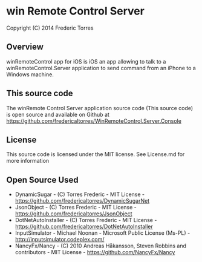 ﻿# win Remote Control Server

Copyright (C) 2014 Frederic Torres

## Overview

winRemoteControl app for iOS is iOS an app allowing to talk to a
winRemoteControl.Server application to send command from an iPhone to a
Windows machine.

## This source code

The winRemote Control Server application source code (This source code) is 
open source and available on Github at https://github.com/fredericaltorres/WinRemoteControl.Server.Console

## License

This source code is licensed under the MIT license.
See License.md for more information
 
## Open Source Used
 
* DynamicSugar            - (C) Torres Frederic - MIT License - https://github.com/fredericaltorres/DynamicSugarNet
* JsonObject              - (C) Torres Frederic - MIT License - https://github.com/fredericaltorres/JsonObject
* DotNetAutoInstaller     - (C) Torres Frederic - MIT License - https://github.com/fredericaltorres/DotNetAutoInstaller 
* InputSimulator          - Michael Noonan - Microsoft Public License (Ms-PL) - http://inputsimulator.codeplex.com/
* NancyFx/Nancy           - (C) 2010 Andreas Håkansson, Steven Robbins and contributors - MIT License - https://github.com/NancyFx/Nancy
